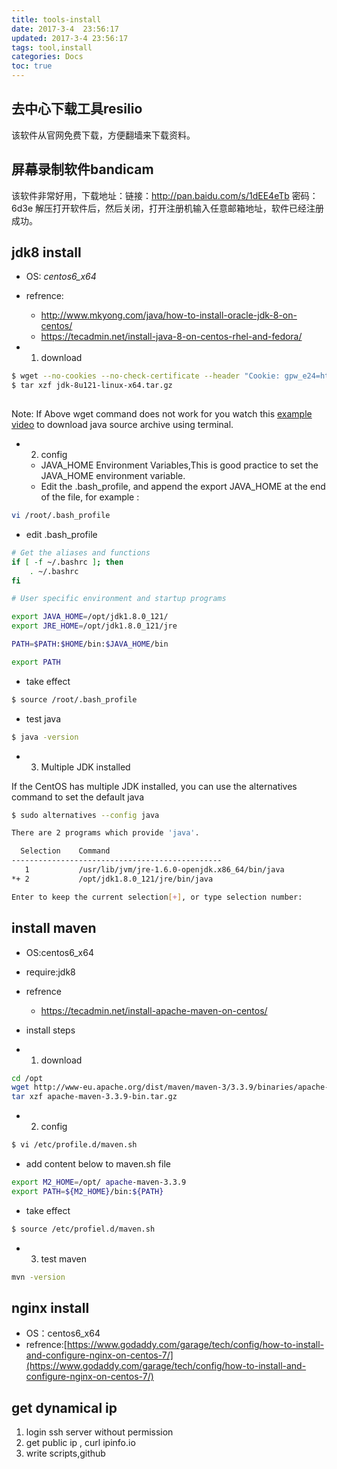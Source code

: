 ```yaml
---
title: tools-install
date: 2017-3-4  23:56:17
updated: 2017-3-4 23:56:17
tags: tool,install
categories: Docs
toc: true
---
```


## 去中心下载工具resilio
该软件从官网免费下载，方便翻墙来下载资料。

## 屏幕录制软件bandicam
该软件非常好用，下载地址：链接：http://pan.baidu.com/s/1dEE4eTb 密码：6d3e
解压打开软件后，然后关闭，打开注册机输入任意邮箱地址，软件已经注册成功。

## jdk8 install
-  OS: _centos6_x64_
-  refrence:
	-  http://www.mkyong.com/java/how-to-install-oracle-jdk-8-on-centos/
	-  https://tecadmin.net/install-java-8-on-centos-rhel-and-fedora/
	
-  1. download
```bash
$ wget --no-cookies --no-check-certificate --header "Cookie: gpw_e24=http%3A%2F%2Fwww.oracle.com%2F; oraclelicense=accept-securebackup-cookie" "http://download.oracle.com/otn-pub/java/jdk/8u121-b13/e9e7ea248e2c4826b92b3f075a80e441/jdk-8u121-linux-x64.tar.gz"
$ tar xzf jdk-8u121-linux-x64.tar.gz
 
 ```
Note: If Above wget command does not work for you watch this [example video](https://www.youtube.com/watch?v=McuF7g14hYw) to download java source archive using terminal.

- 2. config
	- JAVA_HOME Environment Variables,This is good practice to set the JAVA_HOME environment variable.
	- Edit the .bash_profile, and append the export JAVA_HOME at the end of the file, for example :

```bash
vi /root/.bash_profile
```
- edit .bash_profile
```bash
# Get the aliases and functions
if [ -f ~/.bashrc ]; then
	. ~/.bashrc
fi

# User specific environment and startup programs

export JAVA_HOME=/opt/jdk1.8.0_121/
export JRE_HOME=/opt/jdk1.8.0_121/jre

PATH=$PATH:$HOME/bin:$JAVA_HOME/bin

export PATH
```
- take effect
```bash
$ source /root/.bash_profile
```
- test java
```bash
$ java -version
```

- 3. Multiple JDK installed

If the CentOS has multiple JDK installed, you can use the alternatives command to set the default java
```bash
$ sudo alternatives --config java

There are 2 programs which provide 'java'.

  Selection    Command
-----------------------------------------------
   1           /usr/lib/jvm/jre-1.6.0-openjdk.x86_64/bin/java
*+ 2           /opt/jdk1.8.0_121/jre/bin/java

Enter to keep the current selection[+], or type selection number:
```

## install maven

- OS:centos6_x64
- require:jdk8
- refrence
	- https://tecadmin.net/install-apache-maven-on-centos/

- install steps
- 1. download
```bash
cd /opt
wget http://www-eu.apache.org/dist/maven/maven-3/3.3.9/binaries/apache-maven-3.3.9-bin.tar.gz
tar xzf apache-maven-3.3.9-bin.tar.gz
```

- 2. config
```bash
$ vi /etc/profile.d/maven.sh
```
- add content below to maven.sh file
```bash
export M2_HOME=/opt/ apache-maven-3.3.9
export PATH=${M2_HOME}/bin:${PATH}
```
- take effect
```bash
$ source /etc/profiel.d/maven.sh
```

- 3. test maven
```bash
mvn -version
```

## nginx install
- OS：centos6_x64
- refrence:[https://www.godaddy.com/garage/tech/config/how-to-install-and-configure-nginx-on-centos-7/](https://www.godaddy.com/garage/tech/config/how-to-install-and-configure-nginx-on-centos-7/)

## get dynamical ip
1. login ssh server without permission
2. get public ip ,  curl ipinfo.io
3. write  scripts,github
